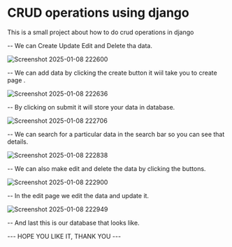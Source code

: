 # CRUD operations using django
This is a small project about how to do crud operations in django

-- We can Create Update Edit and Delete tha data.

![Screenshot 2025-01-08 222600](https://github.com/user-attachments/assets/f368578b-f4f5-4171-8bff-8f9ebdc4c04f)

-- We can add data by clicking the create button it wiil take you to create page .

![Screenshot 2025-01-08 222636](https://github.com/user-attachments/assets/7627b54d-6b4b-4e09-bebc-137cf2b9b1c7)

-- By clicking on submit it will store your data in database.

![Screenshot 2025-01-08 222706](https://github.com/user-attachments/assets/f0930968-a54c-4d5a-aa34-efb6e00c8cf8)

-- We can search for a particular data in the search bar so you can see that details.

![Screenshot 2025-01-08 222838](https://github.com/user-attachments/assets/e5692c56-298a-44a2-8ea3-3211edc6f11a)

-- We can also make edit and delete the data by clicking the buttons.

![Screenshot 2025-01-08 222900](https://github.com/user-attachments/assets/d6f8ae51-496a-47b3-9c09-ea64527e6da0)

-- In the edit page we edit the data and update it.

![Screenshot 2025-01-08 222949](https://github.com/user-attachments/assets/4ba00520-e7e6-49a9-a996-e537a3f3456a)

-- And last this is our database that looks like.

--- HOPE YOU LIKE IT, THANK YOU ---
